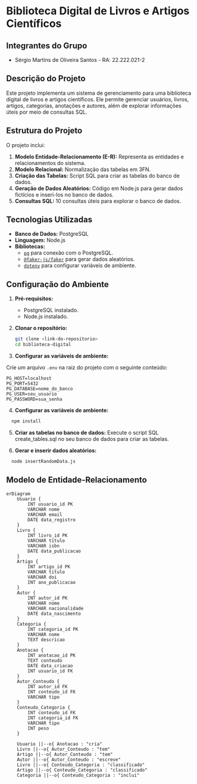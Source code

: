 # Biblioteca Digital de Livros e Artigos Científicos

## Integrantes do Grupo

- Sérgio Martins de Oliveira Santos - RA: 22.222.021-2  

## Descrição do Projeto

Este projeto implementa um sistema de gerenciamento para uma biblioteca digital de livros e artigos científicos. Ele permite gerenciar usuários, livros, artigos, categorias, anotações e autores, além de explorar informações úteis por meio de consultas SQL.

## Estrutura do Projeto

O projeto inclui:  
1. **Modelo Entidade-Relacionamento (E-R):** Representa as entidades e relacionamentos do sistema.  
2. **Modelo Relacional:** Normalização das tabelas em 3FN.  
3. **Criação das Tabelas:** Script SQL para criar as tabelas do banco de dados.  
4. **Geração de Dados Aleatórios:** Código em Node.js para gerar dados fictícios e inseri-los no banco de dados.  
5. **Consultas SQL:** 10 consultas úteis para explorar o banco de dados.  

## Tecnologias Utilizadas

- **Banco de Dados:** PostgreSQL  
- **Linguagem:** Node.js  
- **Bibliotecas:** 
  - [`pg`](https://www.npmjs.com/package/pg) para conexão com o PostgreSQL.
  - [`@faker-js/faker`](https://fakerjs.dev/) para gerar dados aleatórios.
  - [`dotenv`](https://www.npmjs.com/package/dotenv) para configurar variáveis de ambiente.

## Configuração do Ambiente

1. **Pré-requisitos:**
   - PostgreSQL instalado.
   - Node.js instalado.

2. **Clonar o repositório:**
   ```bash
   git clone <link-do-repositorio>
   cd biblioteca-digital
   ```

3. **Configurar as variáveis de ambiente:**

Crie um arquivo `.env` na raiz do projeto com o seguinte conteúdo:

   ```env
   PG_HOST=localhost
   PG_PORT=5432
   PG_DATABASE=nome_do_banco
   PG_USER=seu_usuario
   PG_PASSWORD=sua_senha
   ```

4. **Configurar as variáveis de ambiente:**

```bash
  npm install
```
   
5. **Criar as tabelas no banco de dados:**
Execute o script SQL create_tables.sql no seu banco de dados para criar as tabelas.

6. **Gerar e inserir dados aleatórios:**

```bash
  node insertRandomData.js
```

## Modelo de Entidade-Relacionamento

```mermaid
erDiagram
    Usuario {
        INT usuario_id PK
        VARCHAR nome
        VARCHAR email
        DATE data_registro
    }
    Livro {
        INT livro_id PK
        VARCHAR titulo
        VARCHAR isbn
        DATE data_publicacao
    }
    Artigo {
        INT artigo_id PK
        VARCHAR titulo
        VARCHAR doi
        INT ano_publicacao
    }
    Autor {
        INT autor_id PK
        VARCHAR nome
        VARCHAR nacionalidade
        DATE data_nascimento
    }
    Categoria {
        INT categoria_id PK
        VARCHAR nome
        TEXT descricao
    }
    Anotacao {
        INT anotacao_id PK
        TEXT conteudo
        DATE data_criacao
        INT usuario_id FK
    }
    Autor_Conteudo {
        INT autor_id FK
        INT conteudo_id FK
        VARCHAR tipo
    }
    Conteudo_Categoria {
        INT conteudo_id FK
        INT categoria_id FK
        VARCHAR tipo
        INT peso
    }
    
    Usuario ||--o{ Anotacao : "cria"
    Livro ||--o{ Autor_Conteudo : "tem"
    Artigo ||--o{ Autor_Conteudo : "tem"
    Autor ||--o{ Autor_Conteudo : "escreve"
    Livro ||--o{ Conteudo_Categoria : "classificado"
    Artigo ||--o{ Conteudo_Categoria : "classificado"
    Categoria ||--o{ Conteudo_Categoria : "inclui"

```

